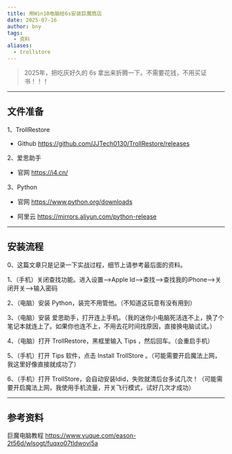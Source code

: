 ```yaml
---
title: 用Win10电脑给6s安装巨魔商店
date: 2025-07-16
author: bny
tags:
  - 资料
aliases:
  - trollstore
---
```


> 2025年，把吃灰好久的 6s 拿出来折腾一下。不需要花钱，不用买证书！！！

---

## 文件准备

1、TrollRestore  

- Github https://github.com/JJTech0130/TrollRestore/releases

2、爱思助手  

- 官网 https://i4.cn/

3、Python  

- 官网 https://www.python.org/downloads  

- 阿里云 https://mirrors.aliyun.com/python-release

---

## 安装流程

0、这篇文章只是记录一下实战过程，细节上请参考最后面的资料。

1、（手机）关闭查找功能。进入设置-->Apple Id-->查找-->查找我的iPhone-->关闭开关-->输入密码

2、（电脑）安装 Python，装完不用管他。（不知道这玩意有没有用到）

3、（电脑）安装 爱思助手，打开连上手机。（我的迷你小电脑死活连不上，换了个笔记本就连上了。如果你也连不上，不用去花时间找原因，直接换电脑试试。）

4、（电脑）打开 TrollRestore，黑框里输入 Tips ，然后回车。（会重启手机）

5、（手机）打开 Tips 软件，点击 Install TrollStore 。（可能需要开启魔法上网，我这里好像直接就成功了）

6、（手机）打开 TrollStore，会自动安装ldid，失败就清后台多试几次！（可能需要开启魔法上网，我使用手机流量，开关飞行模式，试好几次才成功）

---

## 参考资料

巨魔电脑教程  https://www.yuque.com/eason-2t56d/wlsogt/fuqxo07tldwovi5a

